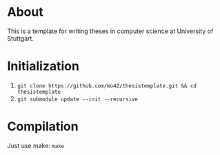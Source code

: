 
# About
This is a template for writing theses in computer science at University of
Stuttgart.

# Initialization
1. `git clone https://github.com/mo42/thesistemplate.git && cd thesistemplate`
2. `git submodule update --init --recursive`

# Compilation
Just use make: `make`
